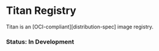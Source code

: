 # Titan Registry

Titan is an [OCI-compliant][distribution-spec] image registry.

### Status: In Development
